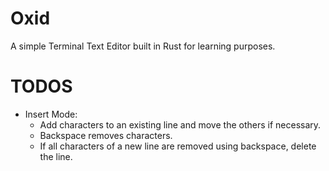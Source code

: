 # Oxid

A simple Terminal Text Editor built in Rust for learning purposes.

# TODOS
- Insert Mode:
    * Add characters to an existing line and move the others if necessary.
    * Backspace removes characters.
    * If all characters of a new line are removed using backspace, delete the line.
